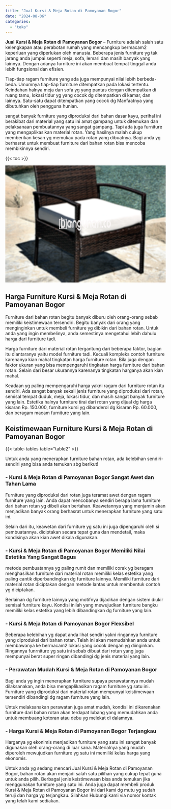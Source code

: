 ```yaml
---
title: "Jual Kursi & Meja Rotan di Pamoyanan Bogor"
date: "2024-08-06"
categories: 
  - "toko"
---
```


**Jual Kursi & Meja Rotan di Pamoyanan Bogor** – Furniture adalah salah satu kelengkapan atau perabotan rumah yang mencangkup bermacam2 keperluan yang diperlukan oleh manusia. Beberapa jenis furniture yg tak jarang anda jumpai seperti meja, sofa, lemari dan masih banyak yang lainnya. Dengan adanya furniture ini akan membuat tempat tinggal anda lebih fungsional dan efisien.

Tiap-tiap ragam furniture yang ada juga mempunyai nilai lebih berbeda-beda. Umumnya tiap-tiap furniture ditempatkan pada lokasi tertentu. Keindahan halnya meja dan sofa yg yang pantas dengan ditempatkan di ruang tamu, lokasi tidur yg yang cocok dg ditempatkan di kamar, dan lainnya. Satu-satu dapat ditempatkan yang cocok dg Manfaatnya yang dibutuhkan oleh pengguna hunian.

sangat banyak furniture yang diproduksi dari bahan dasar kayu, perihal ini berakibat dari material yang satu ini amat gampang untuk ditemukan dan pelaksanaan pembuatannya yang sangat gampang. Tapi ada juga furniture yang mengaplikasikan material rotan. Yang hasilnya malah cukup memberikan kesan yg memukau pada rotan yang dibuatnya. Bagi anda yg berhasrat untuk membuat furniture dari bahan rotan bisa mencoba membikinnya sendiri.

{{< toc >}}

![Jual Kursi & Meja Rotan di Pamoyanan Bogor](/images/kursi-meja-rotan-murah03.png)

## Harga Furniture Kursi & Meja Rotan di Pamoyanan Bogor

Furniture dari bahan rotan begitu banyak diburu oleh orang-orang sebab memiliki keistimewaan tersendiri. Begitu banyak dari orang yang menginginkan untuk membeli furniture yg dibikin dari bahan rotan. Untuk anda yang ingin membelinya, anda semestinya mengetahui lebih dahulu harga dari furniture tadi.

Harga furniture dari material rotan tergantung dari beberapa faktor, bagian itu diantaranya yaitu model furniture tadi. Kecuali kompleks contoh furniture karenanya kian mahal tingkatan harga furniture rotan. Bila juga dengan faktor ukuran yang bisa mempengaruhi tingkatan harga furniture dari bahan rotan. Selain dari besar ukurannya karenanya tingkatan harganya akan kian mahal.

Keadaan yg paling mempengaruhi harga yakni ragam dari furniture rotan itu sendiri. Ada sangat banyak sekali jenis furniture yang diproduksi dari rotan, semisal tempat duduk, meja, lokasi tidur, dan masih sangat banyak furniture yang lain. Estetika halnya furniture tirai dari rotan yang dijual dg harga kisaran Rp. 150.000, furniture kursi yg dibanderol dg kisaran Rp. 60.000, dan beragam macam furniture yang lain.

## Keistimewaan Furniture Kursi & Meja Rotan di Pamoyanan Bogor

{{< table-tables table="table2" >}}

Untuk anda yang menerapkan furniture bahan rotan, ada kelebihan sendiri-sendiri yang bisa anda temukan sbg berikut!

### \- Kursi & Meja Rotan di Pamoyanan Bogor Sangat Awet dan Tahan Lama

Furniture yang diproduksi dari rotan juga teramat awet dengan ragam furniture yang lain. Anda dapat mencobanya sendiri berapa lama furniture dari bahan rotan yg dibeli akan bertahan. Keawetannya yang menjamin akan menjadikan banyak orang berhasrat untuk menerapkan furniture yang satu ini.

Selain dari itu, keawetan dari furniture yg satu ini juga dipengaruhi oleh si pembuatannya. diciptakan secara tepat guna dan mendetail, maka kondisinya akan kian awet dikala digunakan.

### \- Kursi & Meja Rotan di Pamoyanan Bogor Memiliki Nilai Estetika Yang Sangat Bagus

metode pembuatannya yg paling rumit dan memiliki corak yg beragam menghasilkan furniture dari material rotan memiliki kelas estetika yang paling cantik diperbandingkan dg furniture lainnya. Memiliki furniture dari material rotan diciptakan dengan metode lantas untuk membentuk contoh yg diciptakan.

Berlainan dg furniture lainnya yang motifnya dijadikan dengan sistem diukir semisal furniture kayu. Kondisi inilah yang mewujudkan furniture bangku memiliki kelas estetika yang lebih dibandingkan dg furniture yang lain.

### \- Kursi & Meja Rotan di Pamoyanan Bogor Flexsibel

Beberapa kelebihan yg dapat anda lihat sendiri yakni ringannya furniture yang diproduksi dari bahan rotan. Telah ini akan memudahkan anda untuk membawanya ke bermacam2 lokasi yang cocok dengan yg diinginkan. Ringannya funrniture yg satu ini sebab dibuat dari rotan yang juga mempunyai berat super ringan dibandingi dg jenis material yang lain.

### \- Perawatan Mudah Kursi & Meja Rotan di Pamoyanan Bogor

Bagi anda yg ingin menerapkan furniture supaya perawatannya mudah dilaksanakan, anda bisa mengaplikasikan ragam furniture yg satu ini. Furniture yang diproduksi dari material rotan mempunyai keistimewaan tersendiri dibandingi dg ragam furniture yang lain.

Untuk melaksanakan perawatan juga amat mudah, kondisi ini dikarenakan furniture dari bahan rotan akan terdapat lubang yang memudahkan anda untuk membuang kotoran atau debu yg melekat di dalamnya.

### \- Harga Kursi & Meja Rotan di Pamoyanan Bogor Terjangkau

Harganya yg ekonimis menjadikan furniture yang satu ini sangat banyak digunakan oleh orang-orang di luar sana. Materialnya yang mudah diperoleh mewujudkan furniture yg satu ini memiliki kelas harga yang ekonomis.

Untuk anda yg sedang mencari Jual Kursi & Meja Rotan di Pamoyanan Bogor, bahan rotan akan menjadi salah satu pilihan yang cukup tepat guna untuk anda pilih. Berbagai jenis keistimewaan bisa anda temukan jika menggunakan furniture yang satu ini. Anda juga dapat membeli produk Kursi & Meja Rotan di Pamoyanan Bogor ini dari kami dg mutu yg sudah teruji dan harga yg terjangkau. Silahkan Hubungi kami via nomor kontak yang telah kami sediakan.
